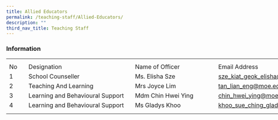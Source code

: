 ```yaml
---
title: Allied Educators
permalink: /teaching-staff/Allied-Educators/
description: ""
third_nav_title: Teaching Staff
---
```

### **Information**
<table style="border-collapse:
 collapse;width:646pt" width="860" cellspacing="0" cellpadding="0" border="0"><colgroup><col style="mso-width-source:userset;mso-width-alt:1462;width:30pt" width="40"> <col style="mso-width-source:userset;mso-width-alt:11702;width:240pt" width="320"> <col style="mso-width-source:userset;mso-width-alt:9142;width:188pt" width="250"> <col style="mso-width-source:userset;mso-width-alt:9142;width:188pt" width="250"></colgroup><tbody><tr style="mso-height-source:userset;height:7.5pt" height="10"><td style="height:7.5pt;width:30pt" width="40" class="xl67" height="10"></td><td style="width:240pt" width="320" class="xl66"></td><td style="width:188pt" width="250" class="xl66"></td><td style="width:188pt" width="250" class="xl68"></td></tr><tr style="height:15.75pt" height="21"><td style="height:15.75pt" class="xl69" height="21">No</td><td style="border-left:none" class="xl70">Designation</td><td style="border-left:none" class="xl72">Name of Officer</td><td class="xl71">Email Address</td></tr><tr style="height:15.75pt" height="21"><td style="height:15.75pt" class="xl67" height="21">1</td><td style="width:240pt" width="320" class="xl73">School Counseller</td><td style="width:188pt" width="250" class="xl74">Ms. Elisha Sze</td><td style="border-top:none" class="xl75"><a href="mailto:sze_kiat_geok_elisha@schools.gov.sg">sze_kiat_geok_elisha@moe.edu.sg</a></td></tr><tr style="height:15.75pt" height="21"><td style="height:15.75pt" class="xl67" height="21">2</td><td class="xl70">Teaching And Learning</td><td style="border-left:none" class="xl72">Mrs Joyce Lim</td><td style="border-top:none" class="xl75"><a href="mailto:tan_lian_eng@schools.gov.sg">tan_lian_eng@moe.edu.sg</a></td></tr><tr style="height:15.75pt" height="21"><td style="height:15.75pt" class="xl67" height="21">3</td><td style="border-top:none" class="xl70">Learning and Behavioural Support</td><td style="border-top:none;border-left:none" class="xl72">Mdm Chin Hwei Ying</td><td style="border-top:none" class="xl75"><a href="mailto:chin_hwei_ying@schools.gov.sg">chin_hwei_ying@moe.edu.sg</a></td></tr><tr style="height:15.75pt" height="21"><td style="height:15.75pt" class="xl67" height="21">4</td><td style="border-top:none" class="xl70">Learning and Behavioural Support</td><td style="border-top:none;border-left:none" class="xl72">Ms Gladys Khoo</td><td style="border-top:none" class="xl75"><a href="mailto:khoo_sue_ching_gladys@schools.gov.sg">khoo_sue_ching_gladys@moe.edu.sg</a></td></tr><tr style="mso-height-source:userset;height:6.75pt" height="9"><td style="height:6.75pt" class="xl67" height="9"></td><td class="xl66"></td><td class="xl66"></td><td class="xl68"></td></tr></tbody></table>
